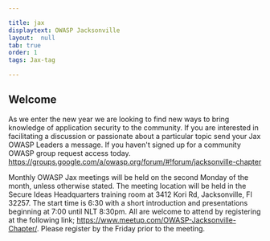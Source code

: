 ```yaml
---

title: jax
displaytext: OWASP Jacksonville
layout:  null
tab: true
order: 1
tags: Jax-tag

---
```


## Welcome

As we enter the new year we are looking to find new ways to bring knowledge of application security to the community.  If you are interested in facilitating a discussion or passionate about a particular topic send your Jax OWASP Leaders a message.
If you haven't signed up for a community OWASP group request access today.  https://groups.google.com/a/owasp.org/forum/#!forum/jacksonville-chapter

Monthly OWASP Jax meetings will be held on the second Monday of the month, unless otherwise stated. The meeting location will be held in the Secure Ideas Headquarters training room at 3412 Kori Rd, Jacksonville, Fl 32257. The start time is 6:30 with a short introduction and presentations beginning at 7:00 until NLT 8:30pm. All are welcome to attend by registering at the following link; https://www.meetup.com/OWASP-Jacksonville-Chapter/. Please register by the Friday prior to the meeting.
